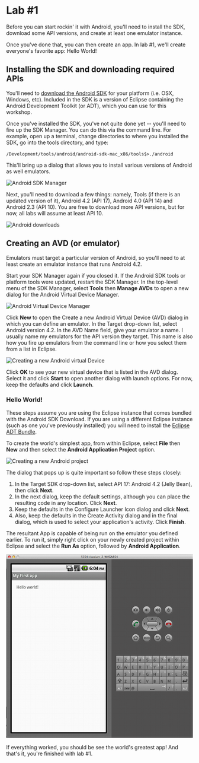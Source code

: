 # Lab #1

Before you can start rockin' it with Android, you'll need to install the SDK, download some API versions, and create at least one emulator instance. 

Once you've done that, you can then create an app. In lab #1, we'll create everyone's favorite app: Hello World! 

## Installing the SDK and downloading required APIs

You'll need to [download the Android SDK](http://developer.android.com/sdk/index.html) for your platform (i.e. OSX, Windows, etc). Included in the SDK is a version of Eclipse containing the Android Development Toolkit (or ADT), which you can use for this workshop.

Once you've installed the SDK, you've not quite done yet -- you'll need to fire up the SDK Manager. You can do this via the command line. For example, open up a terminal, change directories to where you installed the SDK, go into the tools directory, and type:

```
/Development/tools/android/android-sdk-mac_x86/tools$>./android
```

This'll bring up a dialog that allows you to install various versions of Android as well emulators.

![Android SDK Manager](http://www.ibm.com/developerworks/java/library/j-mobileforthemasses1/mobile-for-the-masses-fig1.jpg)

Next, you'll need to download a few things: namely, Tools (if there is an updated version of it), Android 4.2 (API 17), Android 4.0 (API 14) and Android 2.3 (API 10). You are free to download more API versions, but for now, all labs will assume at least API 10. 

![Android downloads](http://www.ibm.com/developerworks/java/library/j-mobileforthemasses1/mobile-for-the-masses-fig2.jpg)

## Creating an AVD (or emulator)

Emulators must target a particular version of Android, so you'll need to at least create an emulator instance that runs Android 4.2.

Start your SDK Manager again if you closed it. If the Android SDK tools or platform tools were updated, restart the SDK Manager. In the top-level menu of the SDK Manager, select __Tools__ then __Manage AVDs__ to open a new dialog for the Android Virtual Device Manager.

![Android Virtual Device Manager](http://www.ibm.com/developerworks/java/library/j-mobileforthemasses1/mobile-for-the-masses-fig3.jpg)

Click __New__ to open the Create a new Android Virtual Device (AVD) dialog in which you can define an emulator. In the Target drop-down list, select Android version 4.2. In the AVD Name field, give your emulator a name. I usually name my emulators for the API version they target. This name is also how you fire up emulators from the command line or how you select them from a list in Eclipse.

![Creating a new Android virtual Device](http://www.ibm.com/developerworks/java/library/j-mobileforthemasses1/mobile-for-the-masses-fig4.jpg)

Click __OK__ to see your new virtual device that is listed in the AVD dialog. Select it and click __Start__ to open another dialog with launch options. For now, keep the defaults and click __Launch__. 

### Hello World!

These steps assume you are using the Eclipse instance that comes bundled with the Android SDK Download. If you are using a different Eclipse instance (such as one you've previously installed) you will need to install the [Eclipse ADT Bundle](http://developer.android.com/sdk/installing/bundle.html).

To create the world's simplest app, from within Eclipse, select __File__ then __New__ and then select the __Android Application Project__ option.

![Creating a new Android project](http://www.ibm.com/developerworks/java/library/j-mobileforthemasses1/mobile-for-the-masses-fig7.jpg)

The dialog that pops up is quite important so follow these steps closely: 
  1. In the Target SDK drop-down list, select API 17: Android 4.2 (Jelly Bean), then click __Next__.
  1. In the next dialog, keep the default settings, although you can place the resulting code in any location. Click __Next__.
  1. Keep the defaults in the Configure Launcher Icon dialog and click __Next__.
  1. Also, keep the defaults in the Create Activity dialog and in the final dialog, which is used to select your application's activity. Click __Finish__.

The resultant App is capable of being run on the emulator you defined earlier. To run it, simply right click on your newly created project within Eclipse and select the __Run As__ option, followed by __Android Application__. 

![Hello world](../../docs/imgs/helloworldapp.png?raw=true)

If everything worked, you should be see the world's greatest app! And that's it, you're finished with lab #1. 






